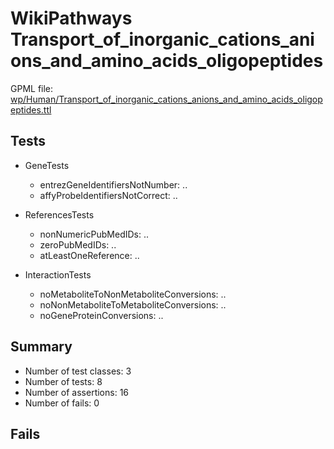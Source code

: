 # WikiPathways Transport_of_inorganic_cations_anions_and_amino_acids_oligopeptides

GPML file: [wp/Human/Transport_of_inorganic_cations_anions_and_amino_acids_oligopeptides.ttl](../wp/Human/Transport_of_inorganic_cations_anions_and_amino_acids_oligopeptides.ttl)

## Tests

* GeneTests
    * entrezGeneIdentifiersNotNumber: ..
    * affyProbeIdentifiersNotCorrect: ..

* ReferencesTests
    * nonNumericPubMedIDs: ..
    * zeroPubMedIDs: ..
    * atLeastOneReference: ..

* InteractionTests
    * noMetaboliteToNonMetaboliteConversions: ..
    * noNonMetaboliteToMetaboliteConversions: ..
    * noGeneProteinConversions: ..

## Summary

* Number of test classes: 3
* Number of tests: 8
* Number of assertions: 16
* Number of fails: 0

## Fails

